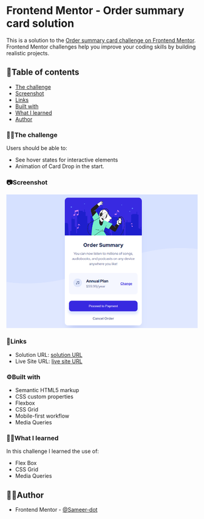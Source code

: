 # Frontend Mentor - Order summary card solution

This is a solution to the [Order summary card challenge on Frontend Mentor](https://www.frontendmentor.io/challenges/order-summary-component-QlPmajDUj). Frontend Mentor challenges help you improve your coding skills by building realistic projects. 

## 📑Table of contents

  - [The challenge](#the-challenge)
  - [Screenshot](#screenshot)
  - [Links](#links)
  - [Built with](#built-with)
  - [What I learned](#what-i-learned)
  - [Author](#author)

### 🐱‍💻The challenge

Users should be able to:

- See hover states for interactive elements
- Animation of Card Drop in the start.

### 📷Screenshot

![](./screenshot.jpg)

### 🔗Links

- Solution URL: [solution URL](https://www.frontendmentor.io/solutions/order-summary-component-31380D6L5Z)
- Live Site URL: [live site URL](https://charming-melomakarona-4a9b78.netlify.app/)

### ⚙Built with

- Semantic HTML5 markup
- CSS custom properties
- Flexbox
- CSS Grid
- Mobile-first workflow
- Media Queries

### 👨‍💻What I learned

In this challenge I learned the use of:
- Flex Box
- CSS Grid
- Media Queries

## 🦸‍♂️Author

- Frontend Mentor - [@Sameer-dot](https://www.frontendmentor.io/profile/Sameer-dot)
